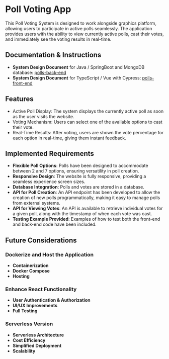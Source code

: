 # Poll Voting App

This Poll Voting System is designed to work alongside graphics platform, allowing users to participate in active polls seamlessly. The application provides users with the ability to view currently active polls, cast their votes, and immediately see the voting results in real-time.

## Documentation & Instructions

- **System Design Document** for Java / SpringBoot and MongoDB database: [polls-back-end](polls-back-end/README.md)
- **System Design Document** for TypeScript / Vue with Cypress: [polls-front-end](polls-front-end/README.md)

## Features

- Active Poll Display: The system displays the currently active poll as soon as the user visits the website.
- Voting Mechanism: Users can select one of the available options to cast their vote.
- Real-Time Results: After voting, users are shown the vote percentage for each option in real-time, giving them instant feedback.

## Implemented Requirements

- **Flexible Poll Options**: Polls have been designed to accommodate between 2 and 7 options, ensuring versatility in poll creation.
- **Responsive Design**: The website is fully responsive, providing a seamless experience  screen sizes.
- **Database Integration**: Polls and votes are stored in a database.
- **API for Poll Creation**: An API endpoint has been developed to allow the creation of new polls programmatically, making it easy to manage polls from external systems.
- **API for Viewing Votes**: An API is available to retrieve individual votes for a given poll, along with the timestamp of when each vote was cast.
- **Testing Example Provided**: Examples of how to test both the front-end and back-end code have been included.


## Future Considerations

### Dockerize and Host the Application
- **Containerization**
- **Docker Compose**
- **Hosting**

### Enhance React Functionality
- **User Authentication & Authorization**
- **UI/UX Improvements**
- **Full Testing**

### Serverless Version
- **Serverless Architecture**
- **Cost Efficiency**
- **Simplified Deployment**
- **Scalability**
